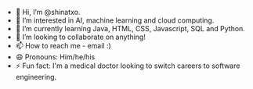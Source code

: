- 👋 Hi, I’m @shinatxo. 
- 👀 I’m interested in AI, machine learning and cloud computing.
- 🌱 I’m currently learning Java, HTML, CSS, Javascript, SQL and Python.
- 💞️ I’m looking to collaborate on anything!
- 📫 How to reach me - email :)
- 😄 Pronouns: Him/he/his
- ⚡ Fun fact: I'm a medical doctor looking to switch careers to software engineering. 

<!---
shinatxo/shinatxo is a ✨ special ✨ repository because its `README.md` (this file) appears on your GitHub profile.
You can click the Preview link to take a look at your changes.
--->
